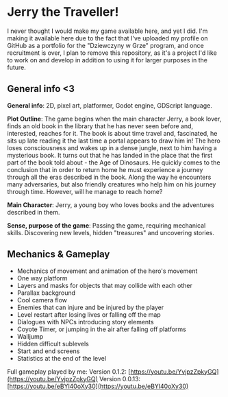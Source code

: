 # Jerry the Traveller!
I never thought I would make my game available here, and yet I did. I'm making it available here due to the fact that I've uploaded my profile on GitHub as a portfolio for the "Dziewczyny w Grze" program, and once recruitment is over, I plan to remove this repository, as it's a project I'd like to work on and develop in addition to using it for larger purposes in the future.

## General info <3
**General info**: 2D, pixel art, platformer, Godot engine, GDScript language.

**Plot Outline**: The game begins when the main character Jerry, a book lover, finds an old book in the library that he has never seen before and, interested, reaches for it. The book is about time travel and, fascinated, he sits up late reading it the last time a portal appears to draw him in! The hero loses consciousness and wakes up in a dense jungle, next to him having a mysterious book. It turns out that he has landed in the place that the first part of the book told about - the Age of Dinosaurs. He quickly comes to the conclusion that in order to return home he must experience a journey through all the eras described in the book. Along the way he encounters many adversaries, but also friendly creatures who help him on his journey through time. However, will he manage to reach home?

**Main Character**: Jerry, a young boy who loves books and the adventures described in them.

**Sense, purpose of the game**: Passing the game, requiring mechanical skills. Discovering new levels, hidden "treasures" and uncovering stories.

## Mechanics & Gameplay
- Mechanics of movement and animation of the hero's movement
- One way platform
- Layers and masks for objects that may collide with each other
- Parallax background
- Cool camera flow
- Enemies that can injure and be injured by the player
- Level restart after losing lives or falling off the map
- Dialogues with NPCs introducing story elements
- Coyote Timer, or jumping in the air after falling off platforms
- Walljump
- Hidden difficult sublevels
- Start and end screens
- Statistics at the end of the level

Full gameplay played by me:
Version 0.1.2: [https://youtu.be/YvjpzZpkyGQ](https://youtu.be/YvjpzZpkyGQ)
Version 0.0.13: [https://youtu.be/eBYl40oXy30](https://youtu.be/eBYl40oXy30)
